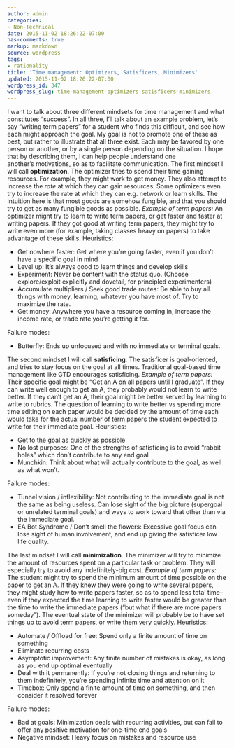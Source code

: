 ```yaml
---
author: admin
categories:
- Non-Technical
date: 2015-11-02 18:26:22-07:00
has-comments: true
markup: markdown
source: wordpress
tags:
- rationality
title: 'Time management: Optimizers, Satisficers, Minimizers'
updated: 2015-11-02 18:26:22-07:00
wordpress_id: 347
wordpress_slug: time-management-optimizers-satisficers-minimizers
---
```

I want to talk about three different mindsets for time management and what constitutes “success”. In all three, I’ll talk about an example problem, let’s say “writing term papers” for a student who finds this difficult, and see how each might approach the goal. My goal is not to promote one of these as best, but rather to illustrate that all three exist. Each may be favored by one person or another, or by a single person depending on the situation. I hope that by describing them, I can help people understand one another’s motivations, so as to facilitate communication. The first mindset I will call **optimization**. The optimizer tries to spend their time gaining resources. For example, they might work to get money. They also attempt to increase the *rate* at which they can gain resources. Some optimizers even try to increase the rate at which they can e.g. network or learn skills. The intuition here is that most goods are somehow fungible, and that you should try to get as many fungible goods as possible. *Example of term papers:* An optimizer might try to learn to write term papers, or get faster and faster at writing papers. If they got good at writing term papers, they might try to write even more (for example, taking classes heavy on papers) to take advantage of these skills. Heuristics:

-   Get nowhere faster: Get where you’re going faster, even if you don’t have a specific goal in mind
-   Level up: It’s always good to learn things and develop skills
-   Experiment: Never be content with the status quo. (Choose explore/exploit explicitly and dovetail, for principled experimenters)
-   Accumulate multipliers / Seek good trade routes: Be able to buy all things with money, learning, whatever you have most of. Try to maximize the rate.
-   Get money: Anywhere you have a resource coming in, increase the income rate, or trade rate you’re getting it for.

Failure modes:

-   Butterfly: Ends up unfocused and with no immediate or terminal goals.

The second mindset I will call **satisficing**. The satisficer is goal-oriented, and tries to stay focus on the goal at all times. Traditional goal-based time management like GTD encourages satisficing. *Example of term papers:* Their specific goal might be “Get an A on all papers until I graduate”. If they can write well enough to get an A, they probably would not learn to write better. If they can’t get an A, their goal might be better served by learning to write to rubrics. The question of learning to write better vs spending more time editing on each paper would be decided by the amount of time each would take for the actual number of term papers the student expected to write for their immediate goal. Heuristics:

-   Get to the goal as quickly as possible
-   No lost purposes: One of the strengths of satisficing is to avoid “rabbit holes” which don’t contribute to any end goal
-   Munchkin: Think about what will actually contribute to the goal, as well as what won’t.

Failure modes:

-   Tunnel vision / inflexibility: Not contributing to the immediate goal is not the same as being useless. Can lose sight of the big picture (supergoal or unrelated terminal goals) and ways to work toward that other than via the immediate goal.
-   EA Bot Syndrome / Don’t smell the flowers: Excessive goal focus can lose sight of human involvement, and end up giving the satisficer low life quality.

The last mindset I will call **minimization**. The minimizer will try to minimize the amount of resources spent on a particular task or problem. They will especially try to avoid any indefinitely-big cost. *Example of term papers:* The student might try to spend the minimum amount of time possible on the paper to get an A. If they knew they were going to write several papers, they might study how to write papers faster, so as to spend less total time–even if they expected the time learning to write faster would be greater than the time to write the immediate papers (“but what if there are more papers someday”). The eventual state of the minimizer will probably be to have set things up to avoid term papers, or write them very quickly. Heuristics:

-   Automate / Offload for free: Spend only a finite amount of time on something
-   Eliminate recurring costs
-   Asymptotic improvement: Any finite number of mistakes is okay, as long as you end up optimal eventually
-   Deal with it permanently: If you’re not closing things and returning to them indefinitely, you’re spending infinite time and attention on it
-   Timebox: Only spend a finite amount of time on something, and then consider it resolved forever

Failure modes:

-   Bad at goals: Minimization deals with recurring activities, but can fail to offer any positive motivation for one-time end goals
-   Negative mindset: Heavy focus on mistakes and resource use
